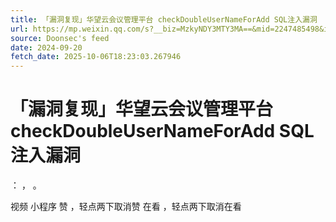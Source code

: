 ```yaml
---
title: 「漏洞复现」华望云会议管理平台 checkDoubleUserNameForAdd SQL注入漏洞
url: https://mp.weixin.qq.com/s?__biz=MzkyNDY3MTY3MA==&mid=2247485498&idx=1&sn=eef8d9f5be09d05d40f17078b097d54b
source: Doonsec's feed
date: 2024-09-20
fetch_date: 2025-10-06T18:23:03.267946
---
```


# 「漏洞复现」华望云会议管理平台 checkDoubleUserNameForAdd SQL注入漏洞

：
，
。

视频
小程序
赞
，轻点两下取消赞
在看
，轻点两下取消在看